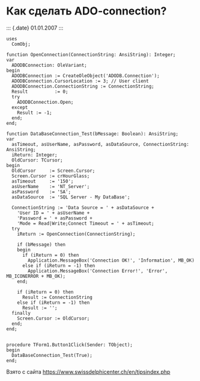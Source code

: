 Как сделать ADO-connection?
===========================

::: {.date}
01.01.2007
:::

    uses 
      ComObj; 
     
    function OpenConnection(ConnectionString: AnsiString): Integer; 
    var 
      ADODBConnection: OleVariant; 
    begin 
      ADODBConnection := CreateOleObject('ADODB.Connection'); 
      ADODBConnection.CursorLocation := 3; // User client 
      ADODBConnection.ConnectionString := ConnectionString; 
      Result          := 0; 
      try 
        ADODBConnection.Open; 
      except 
        Result := -1; 
      end; 
    end; 
     
    function DataBaseConnection_Test(bMessage: Boolean): AnsiString; 
    var 
      asTimeout, asUserName, asPassword, asDataSource, ConnectionString: AnsiString; 
      iReturn: Integer; 
      OldCursor: TCursor; 
    begin 
      OldCursor     := Screen.Cursor; 
      Screen.Cursor := crHourGlass; 
      asTimeout     := '150'; 
      asUserName    := 'NT_Server'; 
      asPassword    := 'SA'; 
      asDataSource  := 'SQL Server - My DataBase'; 
     
      ConnectionString := 'Data Source = ' + asDataSource + 
        'User ID = ' + asUserName + 
        'Password = ' + asPassword + 
        'Mode = Read|Write;Connect Timeout = ' + asTimeout; 
      try 
        iReturn := OpenConnection(ConnectionString); 
     
        if (bMessage) then 
        begin 
          if (iReturn = 0) then 
            Application.MessageBox('Connection OK!', 'Information', MB_OK) 
          else if (iReturn = -1) then 
            Application.MessageBox('Connection Error!', 'Error', MB_ICONERROR + MB_OK); 
        end; 
     
        if (iReturn = 0) then 
          Result := ConnectionString 
        else if (iReturn = -1) then 
          Result := ''; 
      finally 
        Screen.Cursor := OldCursor; 
      end; 
    end; 
     
     
    procedure TForm1.Button1Click(Sender: TObject); 
    begin 
      DataBaseConnection_Test(True); 
    end;

Взято с сайта <https://www.swissdelphicenter.ch/en/tipsindex.php>
